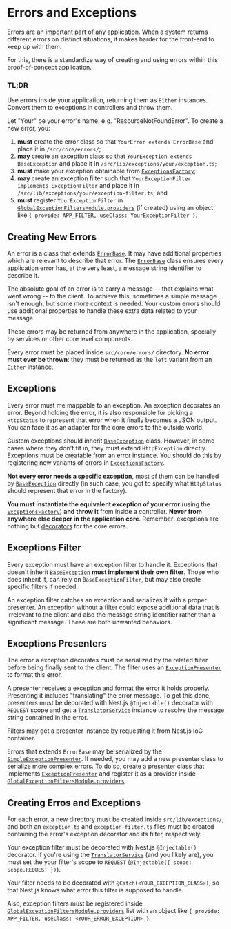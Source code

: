# Errors and Exceptions

Errors are an important part of any application. When a system returns different
errors on distinct situations, it makes harder for the front-end to keep up with
them.

For this, there is a standardize way of creating and using errors within this
proof-of-concept application.

### TL;DR
Use errors inside your application, returning them as `Either` instances.
Convert them to exceptions in controllers and throw them.

Let "Your" be your error's name, e.g. "ResourceNotFoundError". To create a
new error, you:

1. **must** create the error class so that `YourError extends ErrorBase` and place
  it in `/src/core/errors/`;
2. **may** create an exception class so that `YourException extends BaseException` and
  place it in `/src/lib/exceptions/your/exception.ts`;
3. **must** make your exception obtainable from [`ExceptionsFactory`];
4. **may** create an exception filter such that `YourExceptionFilter implements ExceptionFilter`
  and place it in `/src/lib/exceptions/your/exception-filter.ts`; and
5. **must** register `YourExceptionFilter` in [`GlobalExceptionFiltersModule.providers`]
  (if created) using an object like `{ provide: APP_FILTER, useClass: YourExceptionFilter }`.

## Creating New Errors

An error is a class that extends [`ErrorBase`]. It may have additional properties
which are relevant to describe that error. The [`ErrorBase`] class ensures every
application error has, at the very least, a message string identifier to describe
it.

The absolute goal of an error is to carry a message -- that explains what
went wrong -- to the client. To achieve this, sometimes a simple message
isn't enough, but some more context is needed. Your custom errors should use
additional properties to handle these extra data related to your message.

These errors may be returned from anywhere in the application, specially by services
or other core level components.

Every error must be placed inside `src/core/errors/` directory.
**No error must ever be thrown**: they must be returned as the `left` variant
from an `Either` instance.

[`ErrorBase`]: /src/core/errors/error-base.ts

## Exceptions

Every error must me mappable to an exception. An exception decorates an
error. Beyond holding the error, it is also responsible for picking a
`HttpStatus` to represent that error when it finally becomes a JSON output.
You can face it as an adapter for the core errors to the outside world.

Custom exceptions should inherit [`BaseException`] class. However, in some cases
where they don't fit in, they must extend `HttpException` directly.
Exceptions must be creatable from an error instance. You should do this
by registering new variants of errors in [`ExceptionsFactory`].

**Not every error needs a specific exception**, most of them can be handled
by [`BaseException`] directly (in such case, you got to specify what
`HttpStatus` should represent that error in the factory).

**You must instantiate the equivalent exception of your error** (using
the [`ExceptionsFactory`]) **and throw it** from inside a controller. **Never
from anywhere else deeper in the application core**. Remember: exceptions are
nothing but [decorators] for the core errors.

[decorators]: https://refactoring.guru/design-patterns/decorator

## Exceptions Filter

Every exception must have an exception filter to handle it. Exceptions
that doesn't inherit [`BaseException`] **must implement their own filter**.
Those who does inherit it, can rely on `BaseExceptionFilter`, but may also create
specific filters if needed.

An exception filter catches an exception and serializes it with a proper
presenter. An exception without a filter could expose additional data that is
irrelevant to the client and also the message string identifier rather than a
significant message. These are both unwanted behaviors.

## Exceptions Presenters

The error a exception decorates must be serialized by the related filter before
being finally sent to the client. The filter uses an [`ExceptionPresenter`] to
format this error.

A presenter receives a exception and format the error it holds properly.
Presenting it includes "translating" the error message. To get this done,
presenters must be decorated with Nest.js `@Injectable()` decorator
with `REQUEST` scope and get a [`TranslatorService`] instance to
resolve the message string contained in the error.

Filters may get a presenter instance by requesting it from Nest.js IoC
container.

Errors that extends `ErrorBase` may be serialized by the
[`SimpleExceptionPresenter`]. If needed, you may add a new presenter class
to serialize more complex errors.  To do so, create a presenter class that
implements [`ExceptionPresenter`] and register it as a provider inside
[`GlobalExceptionFiltersModule.providers`].

[`ExceptionsFactory`]: /src/lib/exceptions/exception-factory.ts
[`ExceptionPresenter`]: /src/lib/presenters/exception-presenter.ts
[`BaseException`]: /src/lib/exceptions/base/exception.ts
[`TranslatorService`]: /src/message-string/translator.service.ts
[`SimpleExceptionPresenter`]: /src/lib/presenters/exceptions/simple-exception.presenter.ts

## Creating Erros and Exceptions

For each error, a new directory must be created inside `src/lib/exceptions/`,
and both an `exception.ts` and `exception-filter.ts` files must be created
containing the error's exception decorator and its filter, respectively.

Your exception filter must be decorated with Nest.js `@Injectable()` decorator.
If you're using the [`TranslatorService`] (and you likely are), you must set
the your filter's scope to `REQUEST` (`@Injectable({ scope: Scope.REQUEST })`).

Your filter needs to be decorated with `@Catch(<YOUR_EXCEPTION_CLASS>)`, so that
Nest.js knows what error this filter is supposed to handle.

Also, exception filters must be registered inside
[`GlobalExceptionFiltersModule.providers`] list with an object like
`{ provide: APP_FILTER, useClass: <YOUR_ERROR_EXCEPTION> }`.

[`GlobalExceptionFiltersModule.providers`]: /src/lib/exceptions/global-exception-filters.module.ts
